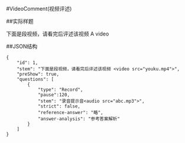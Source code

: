 #VideoComment(视频评述)

##实际样题

下面是段视频，请看完后评述该视频
A video

##JSON结构

	{
		"id": 1,						
		"stem": "下面是段视频，请看完后评述该视频 <video src="youku.mp4">",	
		"preShow": true,
		"questions": [
			{
				"type": "Record",
				"pause":120,
				"stem": "录音提示音<audio src="abc.mp3">",		
				"strict": false,
				"reference-answer": "略",		
				"answer-analysis": "参考答案解析"
			}
		]
	}